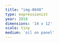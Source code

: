 ```yaml
---
title: "img-0848"
type: expressionist
year: 2018
dimensions: '14 x 12'
scale: tiny
medium: 'oil on panel'
---
```

